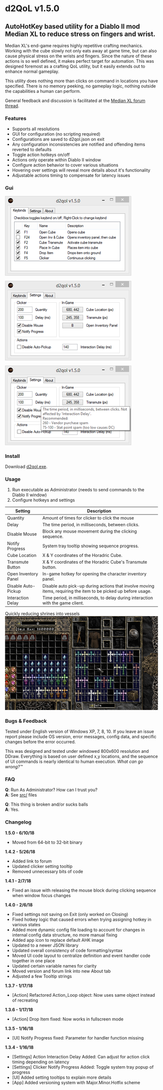 # d2QoL v1.5.0
## AutoHotKey based utility for a Diablo II mod Median XL to reduce stress on fingers and wrist.

Median XL's end-game requires highly repetitive crafting mechanics. Working with the cube slowly not only eats away at game time, but can also cause physical stress on the wrists and fingers. Since the nature of these actions is so well defined, it makes perfect target for automation. This was designed foremost as a crafting QoL utility, but it easily extends out to enhance normal gameplay.

This utility does nothing more than clicks on command in locations you have specified. There is no memory peeking, no gameplay logic, nothing outside the capabilities a human can perform.

General feedback and discussion is facilitated at the [Median XL forum thread](https://forum.median-xl.com/viewtopic.php?f=4&t=3302&sid=a2d830fa9aefb97dcc5264fc48caab65).

### Features
* Supports all resolutions
* GUI for configuration (no scripting required)
* Configurations are saved to d2qol.json on exit
* Any configuration inconsistencies are notified and offending items reverted to defaults
* Toggle action hotkeys on/off
* Actions only operate within Diablo II window
* Configure action behavior to cover various situations
* Hovering over settings will reveal more details about it's functionality
* Adjustable actions timing to compensate for latency issues


### Gui
!["Keybinds UI screenshot"](media/d2qol_keybinds.png)

!["Settings UI screenshot"](media/d2qol_settings.png)

!["Settings UI screenshot with Tooltip"](media/d2qol_settingstooltip.png)

### Install
Download [d2qol.exe](build/d2qol.exe).

### Usage
1. Run executable as Administrator (needs to send commands to the Diablo II window)
2. Configure hotkeys and settings

Setting | Description
--- | ---
Quantity | Amount of times for clicker to click the mouse
Delay | The time period, in milliseconds, between clicks.
Disable Mouse | Block any mouse movement during the clicking sequence.
Notify Progress | System tray tooltip showing sequence progress.
Cube Location | X & Y coordinates of the Horadric Cube.
Transmute Button | X & Y coordinates of the Horadric Cube's Transmute button.
Open Inventory Panel | In-game hotkey for opening the character inventory panel.
Disable Auto-Pickup | Disable auto pick-up during actions that involve moving items, requiring the item to be picked up before usage.
Interaction Delay | Time period, in milliseconds, to delay during interaction with the game client.

Quickly reducing shrines into vessels
![Reducing shrines into vessel](media/d2qol_shrines.gif)

### Bugs & Feedback
Tested under English version of Windows XP, 7, 8, 10. If you leave an issue report please include OS version, error messages, config data, and specific changes before the error occurred.

This was designed and tested under windowed 800x600 resolution and DDraw. Everything is based on user defined x,y locations, and the sequence of UI commands is nearly identical to human execution. *What can go wrong?™*

### FAQ
**Q**: Run As Administrator? How can I trust you?  
**A**: See [src/](src/) files

**Q**: This thing is broken and/or sucks balls  
**A**: Yes.


### Changelog
**1.5.0 - 6/10/18**
* Moved from 64-bit to 32-bit binary

**1.4.2 - 5/26/18**
* Added link to forum
* Updated clicker setting tooltip
* Removed unnecessary bits of code

**1.4.1 - 2/7/18**  
* Fixed an issue with releasing the mouse block during clicking sequence when window focus changes

**1.4.0 - 2/6/18**  
* Fixed settings not saving on Exit (only worked on Closing)
* Fixed hotkey logic that caused errors when trying assigning hotkey in various states
* Added more dynamic config file loading to account for changes in internal config data structure, no more manual fixing
* Added app icon to replace default AHK image
* Updated to a newer JSON library
* Updated overall consistency of code formatting/syntax
* Moved UI code layout to centralize definition and event handler code together in one place
* Updated certain variable names for clarity
* Moved version and forum link into new About tab
* Adjusted a few Tooltip strings

**1.3.7 - 1/17/18**  
* [Action] Refactored Action_Loop object: Now uses same object instead of recreating

**1.3.6 - 1/17/18**  
* [Action] Drop Item fixed: Now works in fullscreen mode

**1.3.5 - 1/16/18**  
* [UI] Notify Progress fixed: Parameter for handler function missing

**1.3.4 - 1/16/18**  
* [Settings] Action Interaction Delay Added: Can adjust for action click timing depending on latency
* [Settings] Clicker Notify Progress Added: Toggle system tray popup of progress
* [UI] Added setting tooltips to explain more details
* [App] Added versioning system with Major.Minor.Hotfix scheme
